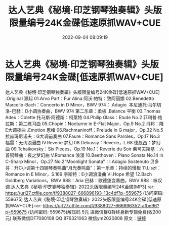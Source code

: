 ﻿---
title: 达人艺典《秘境·印芝钢琴独奏辑》头版限量编号24K金碟低速原抓WAV+CUE
date: 2022-09-04 08:09:19
categories: 新碟专辑、稀有等精品
tags: 纯音雅乐
---
# 达人艺典《秘境·印芝钢琴独奏辑》头版限量编号24K金碟[低速原抓WAV+CUE]

达人艺典《秘境·印芝钢琴独奏辑》头版限量编号24K金碟[低速原抓WAV+CUE]
.Original 源起
01.Arvo Part：Fur Alina
阿沃·帕特：致阿丽娜
02.Benedetto Marcello-Bach：Concerto in D Minor，BWV
974：.Adagio  本尼迪托·马尔切洛-巴赫：D小调协奏曲，BWV 974
第二乐章：柔板
.Balance 平衡
03.Thomas Ades：Colette
托马斯·阿德斯：柯莱特
04.Philip Glass：Etude No.2
菲利普·格拉斯：第二练习曲
05.Chopin：Nocturne in E-Flat Major，Op.9 No.2
肖邦：降E大调夜曲
.Emotion 思绪
06.Rachmaninoff：Prelude in G major，Op.32 No.5
拉赫玛尼诺夫：G大调前奏曲
07.Faure：Romance Sans Paroles，Op.17 No.3
福雷：无词浪漫曲
IV.Reverie 梦幻
08.Debussy：Reverie，L.68
德彪西：梦幻曲
09.Tchaikovsky：Six Pieces，Op.19 No.1：Reverie du Soir
柴可夫斯基：六首钢琴曲：夜之梦幻曲
V.Romance 浪漫
10.Beethoven：Piano Sonata No.14 in C-Sharp Minor，Op.27
No.2“Moonlight Sonata”：I.Adagio Sostenuto
贝多芬：升C小调第十四钢琴奏鸣曲“月光奏鸣曲”：第一乐章：持续的慢板
11.Liszt：Romance in E Minor，S.169
李斯特：E小调浪漫曲
VI.Hope 希望
12.Bach Goldberg Variations，BWV 988：Aria
巴赫：歌德堡变奏曲，BWV 988：咏叹调
达人艺典《秘境·印芝钢琴独奏辑》2022头版限量编号24K金碟[MP3].rar: https://url27.ctfile.com/f/9388027-666896193-13c4df?p=559675
(访问密码: 559675)
达人艺典《秘境·印芝钢琴独奏辑》2022头版限量编号24K金碟[低速原抓WAV+CUE].rar: https://url27.ctfile.com/f/9388027-666896352-afbe96?p=559675
(访问密码: 559675)解压码 5元
进微信群Q群终身新专辑免费(收200元)
联系微信DF7080108 QQ 876321063
微信ym2020808
原文：[链接](https://blog.sina.com.cn/s/blog_1647c7e7601030z7z.html)